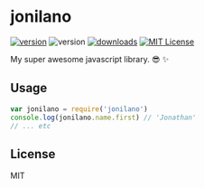 # jonilano

[![version](https://img.shields.io/npm/v/jonilano.svg?style=flat-square)](http://npm.im/jonilano)
![version](https://img.shields.io/badge/awesomeness-extreme-brightgreen.svg?style=flat-square)
[![downloads](https://img.shields.io/npm/dm/jonilano.svg?style=flat-square)](http://npm-stat.com/charts.html?package=jonilano&from=2016-06-13)
[![MIT License](https://img.shields.io/npm/l/jonilano.svg?style=flat-square)](http://opensource.org/licenses/MIT)

My super awesome javascript library. :sunglasses: :sparkles:

## Usage

```javascript
var jonilano = require('jonilano')
console.log(jonilano.name.first) // 'Jonathan'
// ... etc
```

## License

MIT
